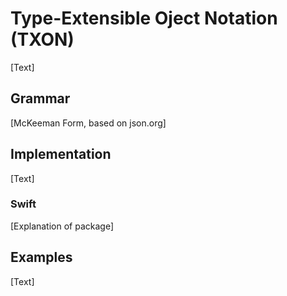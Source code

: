 Type-Extensible Oject Notation (TXON)
=====================================

\[Text\]

Grammar
-------

\[McKeeman Form, based on json.org\]

Implementation
--------------

\[Text\]

### Swift

\[Explanation of package\]

Examples
--------

\[Text\]
